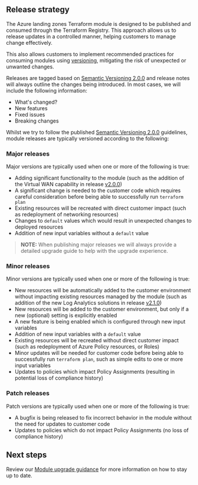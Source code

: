 <!-- markdownlint-disable first-line-h1 -->
## Release strategy

The Azure landing zones Terraform module is designed to be published and consumed through the Terraform Registry.
This approach allows us to release updates in a controlled manner, helping customers to manage change effectively.

This also allows customers to implement recommended practices for consuming modules using [versioning][module_versions], mitigating the risk of unexpected or unwanted changes.

Releases are tagged based on [Semantic Versioning 2.0.0][sem_ver_2] and release notes will always outline the changes being introduced.
In most cases, we will include the following information:

- What's changed?
- New features
- Fixed issues
- Breaking changes

Whilst we try to follow the published [Semantic Versioning 2.0.0][sem_ver_2] guidelines, module releases are typically versioned according to the following:

### Major releases

Major versions are typically used when one or more of the following is true:

- Adding significant functionality to the module (such as the addition of the Virtual WAN capability in release [v2.0.0][release_v2_0_0])
- A significant change is needed to the customer code which requires careful consideration before being able to successfully run `terraform plan`
- Existing resources will be recreated with direct customer impact (such as redeployment of networking resources)
- Changes to `default` values which would result in unexpected changes to deployed resources
- Addition of new input variables without a `default` value

> **NOTE:** When publishing major releases we will always provide a detailed upgrade guide to help with the upgrade experience.

### Minor releases

Minor versions are typically used when one or more of the following is true:

- New resources will be automatically added to the customer environment without impacting existing resources managed by the module (such as addition of the new Log Analytics solutions in release [v2.1.0][release_v2_1_0])
- New resources will be added to the customer environment, but only if a new (optional) setting is explicitly enabled
- A new feature is being enabled which is configured through new input variables
- Addition of new input variables with a `default` value
- Existing resources will be recreated without direct customer impact (such as redeployment of Azure Policy resources, or Roles)
- Minor updates will be needed for customer code before being able to successfully run `terraform plan`, such as simple edits to one or more input variables
- Updates to policies which impact Policy Assignments (resulting in potential loss of compliance history)

### Patch releases

Patch versions are typically used when one or more of the following is true:

- A bugfix is being released to fix incorrect behavior in the module without the need for updates to customer code
- Updates to policies which do not impact Policy Assignments (no loss of compliance history)

## Next steps

Review our [Module upgrade guidance][wiki_module_upgrade_guidance] for more information on how to stay up to date.

 [//]: # (************************)
 [//]: # (INSERT LINK LABELS BELOW)
 [//]: # (************************)

[module_versions]: https://www.terraform.io/language/modules/syntax#version "Terraform - Module Versions"
[sem_ver_2]:       https://semver.org/ "Overview of Semantic Versioning 2.0.0"
[release_v2_0_0]:  https://github.com/Azure/terraform-azurerm-caf-enterprise-scale/releases/tag/v2.0.0 "Release notes for v2.0.0 of the Azure landing zones Terraform module"
[release_v2_1_0]:  https://github.com/Azure/terraform-azurerm-caf-enterprise-scale/releases/tag/v2.1.0 "Release notes for v2.1.0 of the Azure landing zones Terraform module"

[wiki_module_upgrade_guidance]: %5BUser-Guide%5D-Module-upgrade-guidance "Wiki - Module upgrade guidance"
